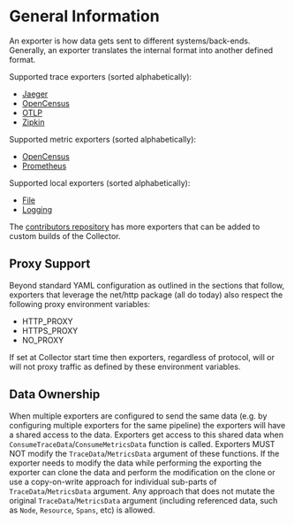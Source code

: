 # General Information

An exporter is how data gets sent to different systems/back-ends. Generally, an
exporter translates the internal format into another defined format.

Supported trace exporters (sorted alphabetically):

- [Jaeger](jaegerexporter/README.md)
- [OpenCensus](opencensusexporter/README.md)
- [OTLP](otlpexporter/README.md)
- [Zipkin](zipkinexporter/README.md)

Supported metric exporters (sorted alphabetically):

- [OpenCensus](opencensusexporter/README.md)
- [Prometheus](prometheusexporter/README.md)

Supported local exporters (sorted alphabetically):

- [File](fileexporter/README.md)
- [Logging](loggingexporter/README.md)

The [contributors repository](https://github.com/open-telemetry/opentelemetry-collector-contrib)
 has more exporters that can be added to custom builds of the Collector.

## Proxy Support

Beyond standard YAML configuration as outlined in the sections that follow,
exporters that leverage the net/http package (all do today) also respect the
following proxy environment variables:

- HTTP_PROXY
- HTTPS_PROXY
- NO_PROXY

If set at Collector start time then exporters, regardless of protocol,
will or will not proxy traffic as defined by these environment variables.

## Data Ownership

When multiple exporters are configured to send the same data (e.g. by configuring multiple
exporters for the same pipeline) the exporters will have a shared access to the data.
Exporters get access to this shared data when `ConsumeTraceData`/`ConsumeMetricsData`
function is called. Exporters MUST NOT modify the `TraceData`/`MetricsData` argument of
these functions. If the exporter needs to modify the data while performing the exporting
the exporter can clone the data and perform the modification on the clone or use a
copy-on-write approach for individual sub-parts of `TraceData`/`MetricsData` argument.
Any approach that does not mutate the original `TraceData`/`MetricsData` argument
(including referenced data, such as `Node`, `Resource`, `Spans`, etc) is allowed.
